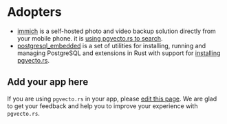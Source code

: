 # Adopters


- [immich](https://github.com/immich-app/immich) is a self-hosted photo and video backup solution directly from your mobile phone. it is [using pgvecto.rs to search](https://immich.app/docs/features/search).
- [postgresql_embedded](https://github.com/theseus-rs/postgresql-embedded) is a set of utilities for installing, running and managing PostgreSQL and extensions in Rust with support for [installing pgvecto.rs](https://github.com/theseus-rs/postgresql-embedded/tree/main/postgresql_extensions#repositories).

## Add your app here

If you are using `pgvecto.rs` in your app, please [edit this page](https://github.com/tensorchord/pgvecto.rs-docs/tree/main/src/community/adopters.md). We are glad to get your feedback and help you to improve your experience with `pgvecto.rs`.
